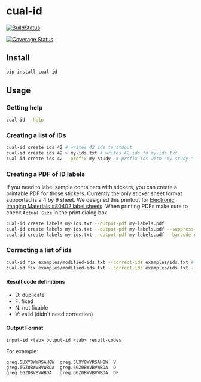 # cual-id

[![BuildStatus](https://travis-ci.org/johnchase/cual-id.svg?branch=master)](https://travis-ci.org/johnchase/cual-id)

[![Coverage Status](https://coveralls.io/repos/johnchase/cual-id/badge.svg?branch=master&service=github)](https://coveralls.io/github/johnchase/cual-id?branch=master)

## Install
```bash
pip install cual-id
```

## Usage

### Getting help

```bash
cual-id --help
```

### Creating a list of IDs
```bash
cual-id create ids 42 # writes 42 ids to stdout
cual-id create ids 42 > my-ids.txt # writes 42 ids to my-ids.txt
cual-id create ids 42 --prefix my-study- # prefix ids with "my-study-"
```

### Creating a PDF of ID labels

If you need to label sample containers with stickers, you can create a printable PDF for those stickers. Currently the only sticker sheet format supported is a 4 by 9 sheet. We designed this printout for [Electronic Imaging Materials #80402 label sheets](http://barcode-labels.com/?s=80402&submit=Search). When printing PDFs make sure to check `Actual Size` in the print dialog box.

```bash
cual-id create labels my-ids.txt --output-pdf my-labels.pdf
cual-id create labels my-ids.txt --output-pdf my-labels.pdf --suppress-ids # don't print the ids, only the barcodes
cual-id create labels my-ids.txt --output-pdf my-labels.pdf --barcode none # don't print barcodes, just the ids
```

### Correcting a list of ids

```bash
cual-id fix examples/modified-ids.txt --correct-ids examples/ids.txt # report fixed, unfixable and duplicates, the default
cual-id fix examples/modified-ids.txt --correct-ids examples/ids.txt --show FN # report only fixed and unfixable IDs
```

#### Result code definitions
* D: duplicate
* F: fixed
* N: not fixable
* V: valid (didn't need correction)

#### Output Format

```
input-id <tab> output-id <tab> result-codes
```

For example:
```
greg.5UXY8WYRSAH8W	greg.5UXY8WYRSAH8W	V
greg.6GZ0BWVBVWBDA	greg.6GZ0BWVBVWBDA	D
greg.6GZ0BVBVWBDA	greg.6GZ0BWVBVWBDA	DF
```
